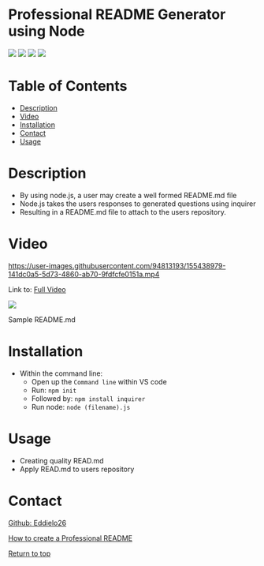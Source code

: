 # Professional README Generator using Node

![](https://img.shields.io/badge/Javascript-yellow.svg)
![](https://img.shields.io/badge/inquirer-red.svg)
![](https://img.shields.io/badge/JSON-blue.svg)
![](https://img.shields.io/badge/node.js-green.svg)

# Table of Contents
* [Description](#description)
* [Video](#video)
* [Installation](#installation)
* [Contact](#contact)
* [Usage](#usage)

# Description 

* By using node.js, a user may create a well formed README.md file
* Node.js takes the users responses to generated questions using inquirer
* Resulting in a README.md file to attach to the users repository.

# Video



https://user-images.githubusercontent.com/94813193/155438979-141dc0a5-5d73-4860-ab70-9fdfcfe0151a.mp4

Link to: <a href="https://drive.google.com/file/d/1oVhR1GWu5fZq1m4SimIuT8OQG0dHTj9O/view">Full Video</a>

![](https://user-images.githubusercontent.com/94813193/155748428-f1b74ec7-6b18-429f-9c94-a73b75369a07.png)

Sample README.md

# Installation
* Within the command line:
   * Open up the <code>Command line</code> within VS code
   * Run: <code>npm init</code>
   * Followed by: <code>npm install inquirer</code>
   * Run node: <code>node (filename).js</code>

# Usage
   * Creating quality READ.md
   * Apply READ.md to users repository
   

# Contact
<a href="https://github.com/Eddielo26">Github: Eddielo26</a>


[How to create a Professional README](https://coding-boot-camp.github.io/full-stack/github/professional-readme-guide)

[Return to top](#professional-readme-generator-using-node)
